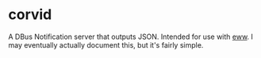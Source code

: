 # corvid

A DBus Notification server that outputs JSON. Intended for use with [eww](https://github.com/elkowar/eww). I may eventually actually document this, but it's fairly simple.